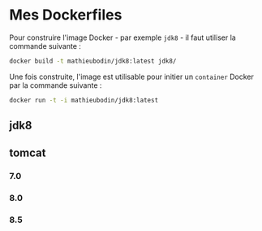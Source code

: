 # Mes Dockerfiles

Pour construire l'image Docker - par exemple `jdk8` - il faut utiliser la commande suivante :

```sh
docker build -t mathieubodin/jdk8:latest jdk8/
```

Une fois construite, l'image est utilisable pour initier un `container` Docker par la commande suivante :

```bash
docker run -t -i mathieubodin/jdk8:latest
```

## jdk8

## tomcat

### 7.0

### 8.0

### 8.5

